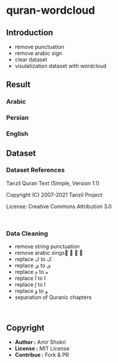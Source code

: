 # quran-wordcloud
## Introduction
- remove punctuation
- remove arabic sign
- clear dataset
- visulatization dataset with wordcloud

## Result
### Arabic
[](wordcloud/arabic.png)
### Persian

### English

## Dataset
### Dataset References
Tanzil Quran Text (Simple, Version 1.1)

Copyright (C) 2007-2021 Tanzil Project

License: Creative Commons Attribution 3.0

<br />

### Data Cleaning
- remove string punctuation
- remove arabic sings  ّ  ِ   ُ  َ
- replace ك to ک
- replace ي to ی
- replace ة to ه
- replace أ to ا
- replace إ to ا
- replace ؤ to و
- separation of Quranic chapters


<br />

## Copyright
- **Author :** Amir Shokri
- **License :** MIT License
- **Contribue :** Fork & PR
